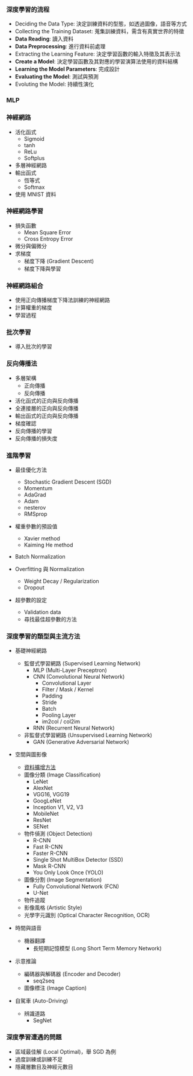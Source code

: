 ### 深度學習的流程

* Deciding the Data Type: 決定訓練資料的型態，如透過圖像，語音等方式
* Collecting the Training Dataset: 蒐集訓練資料，需含有真實世界的特徵
* **Data Reading**: 讀入資料
* **Data Preprocessing**: 進行資料前處理
* Extracting the Learning Feature: 決定學習函數的輸入特徵及其表示法
* **Create a Model**: 決定學習函數及其對應的學習演算法使用的資料結構
* **Learning the Model Parameters**: 完成設計
* **Evaluating the Model**: 測試與預測
* Evoluting the Model: 持續性演化

### MLP

### 神經網路

* 活化函式
	* Sigmoid
	* tanh
	* ReLu
	* Softplus
* 多層神經網路
* 輸出函式
	* 恆等式
	* Softmax
* 使用 MNIST 資料  

### 神經網路學習

* 損失函數
	* Mean Square Error
	* Cross Entropy Error
* 微分與偏微分
* 求梯度
	* 梯度下降 (Gradient Descent)
	* 梯度下降與學習

### 神經網路組合

* 使用正向傳播梯度下降法訓練的神經網路
* 計算權重的梯度
* 學習過程

### 批次學習

* 導入批次的學習

### 反向傳播法

* 多層架構
	* 正向傳播
	* 反向傳播
* 活化函式的正向與反向傳播
* 全連接層的正向與反向傳播
* 輸出函式的正向與反向傳播
* 梯度確認
* 反向傳播的學習
* 反向傳播的損失度

### 進階學習

* 最佳優化方法
	* Stochastic Gradient Descent (SGD)
	* Momentum
	* AdaGrad
	* Adam
	* nesterov
	* RMSprop

* 權重參數的預設值
	* Xavier method
	* Kaiming He method

* Batch Normalization
* Overfitting 與 Normalization
	* Weight Decay / Regularization
	* Dropout

* 超參數的設定
	* Validation data
	* 尋找最佳超參數的方法 

### 深度學習的類型與主流方法

* 基礎神經網路
	* 監督式學習網路 (Supervised Learning Network)
	    * MLP (Multi-Layer Preceptron)
	    * CNN (Convolutional Neural Network)
	    	* Convolutional Layer
	    	* Filter / Mask / Kernel
	    	* Padding
	    	* Stride
	    	* Batch
	    	* Pooling Layer 
	    	* im2col / col2im
	    * RNN (Recurrent Neural Network)
	* 非監督式學習網路 (Unsupervised Learning Network)
	    * GAN (Generative Adversarial Network)

* 空間與圖影像
	* [資料擴增方法](data/ImageDataAugmentation.html)
	* 圖像分類 (Image Classification)
		* LeNet 
		* AlexNet
		* VGG16, VGG19
		* GoogLeNet
		* Inception V1, V2, V3
		* MobileNet
		* ResNet
		* SENet
	* 物件偵測 (Object Detection)
		* R-CNN
		* Fast R-CNN
		* Faster R-CNN
		* Single Shot MultiBox Detector (SSD)
		* Mask R-CNN
		* You Only Look Once (YOLO)
	* 圖像分割 (Image Segmentation)
		* Fully Convolutional Network (FCN)
		* U-Net
	* 物件追蹤
	* 影像風格 (Artistic Style)
	* 光學字元識別 (Optical Character Recognition, OCR)

* 時間與語音
	* 機器翻譯
		* 長短期記憶模型 (Long Short Term Memory Network)

* 示意推論
	* 編碼器與解碼器 (Encoder and Decoder)
		* seq2seq 
	* 圖像標注 (Image Caption)

* 自駕車 (Auto-Driving)
	* 辨識道路 
		* SegNet 

### 深度學習遭遇的問題

* 區域最佳解 (Local Optimal)，舉 SGD 為例
* 過度訓練或訓練不足
* 隱藏層數目及神經元數目




